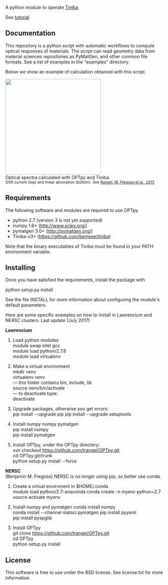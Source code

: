 
A python module to operate <a href="https://github.com/bemese/tiniba">Tiniba</a>.

See [tutorial](https://github.com/trangel/OPTpy/blob/master/TUTORIAL.md)

Documentation
-------------

This repository is a python script with automatic workflows to compute optical responses of materials.
The script can read geometry data from material sciences repositories as PyMatGen, and other common file formats.
See a list of examples in the "examples" directory.


Below we show an example of calculation obtained with this script. 

 
<div class="image">
<a href="url"><img src="https://github.com/trangel/OPTpy/blob/master/doc/figures/GeS-responses.png" height="300" ></a><br clear="all" />
<div>Optical spectra calculated with OPTpy and Tiniba.<br>
<small> Shift current (top) and linear absorption (bottom).
See <a href="https://arxiv.org/abs/1610.06589">Rangel, M. Fregoso et al., 2017.</a>
</small>
</div>
</div>



Requirements
------------

The following software and modules are required to use OPTpy.

  * python 2.7 (version 3 is not yet supported) 
  * numpy 1.6+      (http://www.scipy.org/)
  * pymatgen 3.0+   (http://pymatgen.org/)
  * Tiniba-v3+ (https://github.com/bemese/tiniba)

Note that the binary executables of Tiniba must be found
in your PATH environment variable.


Installing
----------

Once you have satisfied the requirements, install the package with

  python setup.py install

See the file INSTALL for more information about configuring
the module's default parameters.


Here are some specific examples on how to install in Lawrencium and NERSC clusters.
Last update (July 2017)

**Lawrencium**

1. Load python modules  
module swap intel gcc   
module load python/2.7.8   
module load virtualenv   
  
2. Make a virtual environment   
mkdir venv   
virtualenv venv   
        — this folder contains bin, include, lib   
source venv/bin/activate   
        — to deactivate type:   
                deactivate    

3. Upgrade packages, otherwise you get errors:   
pip install --upgrade pip
pip install --upgrade setuptools    

4. Install numpy numpy pymatgen  
pip install numpy   
pip install pymatgen 

5. Install OPTpy, under the OPTpy directory:  
svn checkout https://github.com/trangel/OPTpy.git   
cd OPTpy.git/trunk    
python setup.py install --force     


**NERSC**  
(Benjamin M. Fregoso)
NERSC is no longer using pip, so better use conda.  

1. Create a virtual envirnment in $HOME/.conda  
module load python/2.7-anaconda 
conda create -n myenv python=2.7  
source activate myenv        

2. Install numpy and pymatgen
conda install numpy            
conda install --channel matsci pymatgen
pip install pyyaml   
pip install pyspglib   

3. Install OPTpy  
git clone  https://github.com/trangel/OPTpy.git  
cd OPTpy  
python setup.py install   

License
-------

This software is free to use under the BSD license.
See license.txt for more information.

